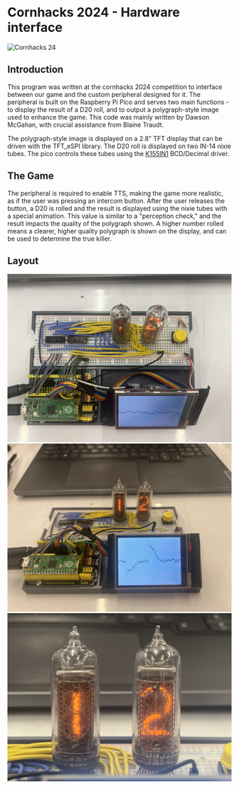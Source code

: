 Cornhacks 2024 - Hardware interface
=====================================

![Cornhacks 24](https://newsroom.unl.edu/announce/files/file194465.png)

## Introduction
This program was written at the cornhacks 2024 competition to interface between our game and the custom peripheral designed for it. The peripheral
is built on the Raspberry Pi Pico and serves two main functions - to display the result of a D20 roll, and
to output a polygraph-style image used to enhance the game. This code was mainly written by Dawson McGahan, with 
crucial assistance from Blaine Traudt.

The polygraph-style image is displayed on a 2.8" TFT display that can be driven with the TFT_eSPI library. The D20
roll is displayed on two IN-14 nixie tubes. The pico controls these tubes using the  [ K155IN1](https://tubehobby.com/datasheets/k155id1.pdf) BCD/Decimal driver.

## The Game
The peripheral is required to enable TTS, making the game more realistic, as if the user was pressing an intercom button.
After the user releases the button, a D20 is rolled and the result is displayed using the nixie tubes with a special
animation. This value is similar to a "perception check," and the result impacts the quality of the polygraph shown. A higher number rolled means a clearer, higher quality polygraph is shown on the display, and can be used to determine the true killer.

## Layout
![Overall Layout](/img/IMG_5011.jpg)
![Front View](/img/IMG_5012.JPG)
![Nixie](/img/IMG_5013.JPG)